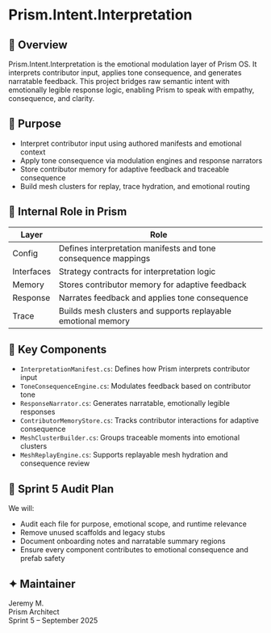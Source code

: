 # Prism.Intent.Interpretation

## 🧠 Overview
Prism.Intent.Interpretation is the emotional modulation layer of Prism OS. It interprets contributor input, applies tone consequence, and generates narratable feedback. This project bridges raw semantic intent with emotionally legible response logic, enabling Prism to speak with empathy, consequence, and clarity.

## 🎯 Purpose
- Interpret contributor input using authored manifests and emotional context
- Apply tone consequence via modulation engines and response narrators
- Store contributor memory for adaptive feedback and traceable consequence
- Build mesh clusters for replay, trace hydration, and emotional routing

## 🧩 Internal Role in Prism
| Layer | Role |
|-------|------|
| Config | Defines interpretation manifests and tone consequence mappings |
| Interfaces | Strategy contracts for interpretation logic |
| Memory | Stores contributor memory for adaptive feedback |
| Response | Narrates feedback and applies tone consequence |
| Trace | Builds mesh clusters and supports replayable emotional memory |

## 🧭 Key Components
- `InterpretationManifest.cs`: Defines how Prism interprets contributor input
- `ToneConsequenceEngine.cs`: Modulates feedback based on contributor tone
- `ResponseNarrator.cs`: Generates narratable, emotionally legible responses
- `ContributorMemoryStore.cs`: Tracks contributor interactions for adaptive consequence
- `MeshClusterBuilder.cs`: Groups traceable moments into emotional clusters
- `MeshReplayEngine.cs`: Supports replayable mesh hydration and consequence review

## 🧹 Sprint 5 Audit Plan
We will:
- Audit each file for purpose, emotional scope, and runtime relevance
- Remove unused scaffolds and legacy stubs
- Document onboarding notes and narratable summary regions
- Ensure every component contributes to emotional consequence and prefab safety

## ✦ Maintainer
Jeremy M.  
Prism Architect  
Sprint 5 – September 2025